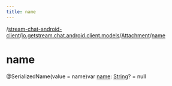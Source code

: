 ```yaml
---
title: name
---
```

/[stream-chat-android-client](../../index.md)/[io.getstream.chat.android.client.models](../index.md)/[Attachment](index.md)/[name](name.md)  
  
  
  
# name  
@SerializedName(value = name)var [name](name.md): [String](https://kotlinlang.org/api/latest/jvm/stdlib/kotlin/-string/index.html)? = null
